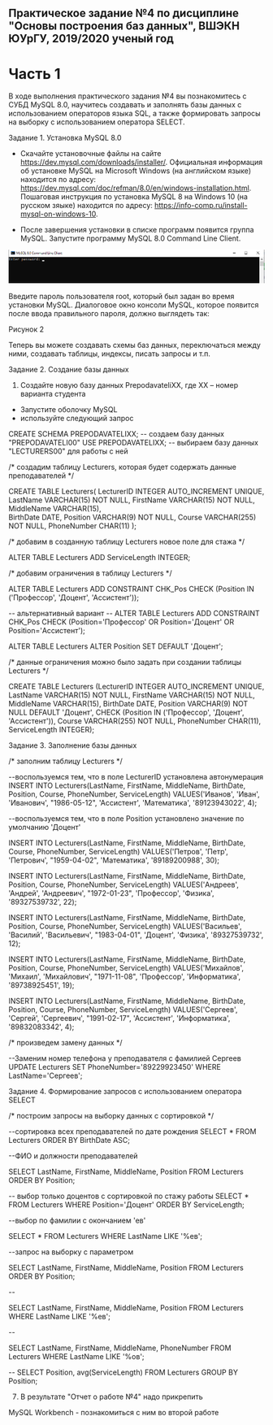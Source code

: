 ## Практическое задание №4 по дисциплине "Основы построения баз данных", ВШЭКН ЮУрГУ, 2019/2020 ученый год

# Часть 1

В ходе выполнения практического задания №4 вы познакомитесь с СУБД MySQL 8.0, научитесь создавать и заполнять базы данных с использованием операторов языка SQL, а также формировать запросы на выборку с использованием оператора SELECT.

Задание 1. Установка MySQL 8.0

+ Скачайте установочные файлы на сайте https://dev.mysql.com/downloads/installer/. 
Официальная информация об установке MySQL на Microsoft Windows (на английском языке) находится по адресу: https://dev.mysql.com/doc/refman/8.0/en/windows-installation.html. 
Пошаговая инструкция по установка MySQL 8 на Windows 10 (на русском зяыке) находится по адресу: 
https://info-comp.ru/install-mysql-on-windows-10.

+ После завершения установки в списке программ появится группа MySQL. 
Запустите программу MySQL 8.0 Command Line Client. 

![Рисунок 1](L4-P1-F1.png)

Введите пароль пользователя root, который был задан во время установки MySQL. Диалоговое окно консоли MySQL, которое появится после ввода правильного пароля, должно выглядеть так:

Рисунок 2

Теперь вы можете создавать схемы баз данных, переключаться между ними, создавать таблицы, индексы, писать запросы и т.п.

Задание 2. Создание базы данных

1) Создайте новую базу данных PrepodavateliXX, где XX – номер варианта студента

+ Запустите оболочку MySQL
+ используйте следующий запрос

CREATE SCHEMA PREPODAVATELIXX; 	-- создаем базу данных "PREPODAVATELI00"
USE PREPODAVATELIXX; 		-- выбираем базу данных "LECTURERS00" для работы с ней 

/* создадим таблицу Lecturers, которая будет содержать данные преподавателей */

CREATE TABLE Lecturers(
	LecturerID INTEGER AUTO_INCREMENT UNIQUE, 
	LastName VARCHAR(15) NOT NULL, 
	FirstName VARCHAR(15) NOT NULL, 
	MiddleName VARCHAR(15),  
	BirthDate DATE, 
	Position VARCHAR(9) NOT NULL, 
	Course VARCHAR(255) NOT NULL, 
	PhoneNumber CHAR(11)
	);

/* добавим в созданную таблицу Lecturers новое поле для стажа */

ALTER TABLE Lecturers ADD ServiceLength INTEGER;


/* добавим ограничения в таблицу Lecturers */

ALTER TABLE Lecturers ADD CONSTRAINT CHK_Pos CHECK (Position IN ('Профессор', 'Доцент', 'Ассистент'));

-- альтернативный вариант
-- ALTER TABLE Lecturers ADD CONSTRAINT CHK_Pos CHECK (Position='Профессор' OR Position='Доцент' OR Position='Ассистент'); 

ALTER TABLE Lecturers ALTER Position SET DEFAULT 'Доцент';

/* данные ограничения можно было задать при создании таблицы Lecturers */

CREATE TABLE Lecturers (LecturerID INTEGER AUTO_INCREMENT UNIQUE, LastName VARCHAR(15) NOT NULL, FirstName VARCHAR(15) NOT NULL, MiddleName VARCHAR(15),  BirthDate DATE, Position VARCHAR(9) NOT NULL DEFAULT 'Доцент', CHECK (Position IN ('Профессор', 'Доцент', 'Ассистент')), Course VARCHAR(255) NOT NULL, PhoneNumber CHAR(11), ServiceLength INTEGER);



Задание 3. Заполнение базы данных

/* заполним таблицу Lecturers */

--воспользуемся тем, что в поле LecturerID установлена автонумерация
INSERT INTO Lecturers(LastName, FirstName, MiddleName, BirthDate, Position, Course, PhoneNumber, ServiceLength) VALUES('Иванов', 'Иван', 'Иванович', "1986-05-12", 'Ассистент', 'Математика', '89123943022', 4);

--воспользуемся тем, что в поле Position установлено значение по умолчанию 'Доцент'

INSERT INTO Lecturers(LastName, FirstName, MiddleName, BirthDate, Course, PhoneNumber, ServiceLength) VALUES('Петров', 'Петр', 'Петрович', "1959-04-02", 'Математика', '89189200988', 30);

INSERT INTO Lecturers(LastName, FirstName, MiddleName, BirthDate, Position, Course, PhoneNumber, ServiceLength) VALUES('Андреев', 'Андрей', 'Андреевич', "1972-01-23", 'Профессор', 'Физика', '89327539732', 22);

INSERT INTO Lecturers(LastName, FirstName, MiddleName, BirthDate, Position, Course, PhoneNumber, ServiceLength) VALUES('Васильев', 'Василий', 'Васильевич', "1983-04-01", 'Доцент', 'Физика', '89327539732', 12);

INSERT INTO Lecturers(LastName, FirstName, MiddleName, BirthDate, Position, Course, PhoneNumber, ServiceLength) VALUES('Михайлов', 'Михаил', 'Михайлович', "1971-11-08", 'Профессор', 'Информатика', '89738925451', 19);

INSERT INTO Lecturers(LastName, FirstName, MiddleName, BirthDate, Position, Course, PhoneNumber, ServiceLength) VALUES('Сергеев', 'Сергей', 'Сергеевич', "1991-02-17", 'Ассистент', 'Информатика', '89832083342', 4);


/* произведем замену данных */

--Заменим номер телефона у преподавателя с фамилией Сергеев
UPDATE Lecturers SET PhoneNumber='89229923450' WHERE LastName='Сергеев';
 

Задание 4. Формирование запросов с использованием оператора SELECT  

/* построим запросы на выборку данных с сортировкой */

--сортировка всех преподавателей по дате рождения
SELECT * FROM Lecturers ORDER BY BirthDate ASC;

--ФИО и должности преподавателей

SELECT LastName, FirstName, MiddleName, Position FROM Lecturers ORDER BY Position;

-- выбор только доцентов с сортировкой по стажу работы
SELECT * FROM Lecturers WHERE Position='Доцент' ORDER BY ServiceLength;

--выбор по фамилии с окончанием 'ев'

SELECT * FROM Lecturers WHERE LastName LIKE '%ев';

--запрос на выборку с параметром

SELECT LastName, FirstName, MiddleName, Position FROM Lecturers ORDER BY Position;

--

SELECT LastName, FirstName, MiddleName, Position FROM Lecturers WHERE LastName LIKE '%ев';

--

SELECT LastName, FirstName, MiddleName, PhoneNumber FROM Lecturers WHERE LastName LIKE '%ов';

--
SELECT Position, avg(ServiceLength) FROM Lecturers GROUP BY Position;


7. В результате "Отчет о работе №4" надо прикрепить


MySQL Workbench - познакомиться с ним во второй работе







